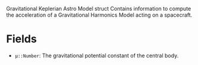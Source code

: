 Gravitational Keplerian Astro Model struct Contains information to compute the acceleration of a Gravitational Harmonics Model acting on a spacecraft.

# Fields

  * `μ::Number`: The gravitational potential constant of the central body.

